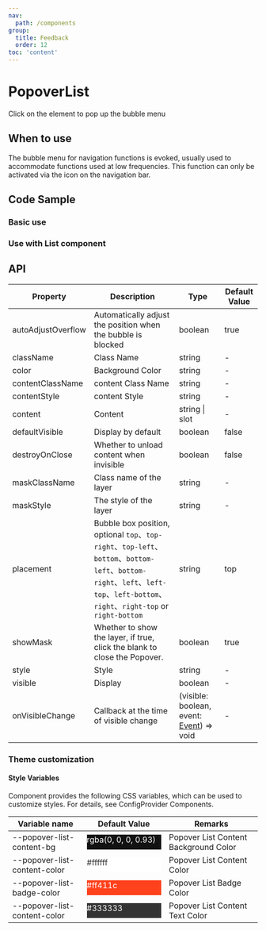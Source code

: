 ```yaml
---
nav:
  path: /components
group:
  title: Feedback
  order: 12
toc: 'content'
---
```


# PopoverList

<!-- <code src="../../docs/components/compatibility.tsx" inline="true"></code> -->

Click on the element to pop up the bubble menu

## When to use

The bubble menu for navigation functions is evoked, usually used to accommodate functions used at low frequencies. This function can only be activated via the icon on the navigation bar.

## Code Sample

### Basic use

<!-- <code src='pages/Popover/index' noChangeButton></code> -->

### Use with List component

<!-- <code src='pages/PopoverList/index' noChangeButton></code> -->

## API

| Property               | Description                                                                                                                                                                | Type                                                                                                | Default Value |
| ------------------ | ------------------------------------------------------------------------------------------------------------------------------------------------------------------- | --------------------------------------------------------------------------------------------------- | ------ |
| autoAdjustOverflow | Automatically adjust the position when the bubble is blocked                                                                                                                                          | boolean                                                                                             | true   |
| className          | Class Name                                                                                                                                                                | string                                                                                              | -      |
| color              | Background Color                                                                                                                                                            | string                                                                                              | -      |
| contentClassName   | content Class Name                                                                                                                                                        | string                                                                                              | -      |
| contentStyle       | content Style                                                                                                                                                        | string                                                                                              | -      |
| content            | Content                                                                                                                                                                | string \| slot                                                                                      | -      |
| defaultVisible     | Display by default                                                                                                                                                        | boolean                                                                                             | false  |
| destroyOnClose     | Whether to unload content when invisible                                                                                                                                                | boolean                                                                                             | false  |
| maskClassName      | Class name of the layer                                                                                                                                                          | string                                                                                              | -      |
| maskStyle          | The style of the layer                                                                                                                                                          | string                                                                                              | -      |
| placement          | Bubble box position, optional `top`、`top-right`、`top-left`、`bottom`、`bottom-left`、`bottom-right`、`left`、`left-top`、`left-bottom`、`right`、`right-top` or `right-bottom` | string                                                                                              | top    |
| showMask           | Whether to show the layer, if true, click the blank to close the Popover.                                                                                                                    | boolean                                                                                             | true   |
| style              | Style                                                                                                                                                                | string                                                                                              | -      |
| visible            | Display                                                                                                                                                            | boolean                                                                                             | -      |
| onVisibleChange    | Callback at the time of visible change                                                                                                                                                | (visible: boolean, event: [Event](https://opendocs.alipay.com/mini/framework/event-object)) => void | -      |

### Theme customization

#### Style Variables

Component provides the following CSS variables, which can be used to customize styles. For details, see ConfigProvider Components.

| Variable name                       | Default Value                                                                                                                    | Remarks                     |
| ---------------------------- | ------------------------------------------------------------------------------------------------------------------------- | ------------------------ |
| --popover-list-content-bg    | <div style="width: 150px; height: 30px; background-color: rgba(0, 0, 0, 0.93); color: #ffffff;">rgba(0, 0, 0, 0.93)</div> | Popover List Content Background Color |
| --popover-list-content-color | <div style="width: 150px; height: 30px; background-color: #ffffff; color: #333333;">#ffffff</div>                         | Popover List Content Color     |
| --popover-list-badge-color   | <div style="width: 150px; height: 30px; background-color: #ff411c; color: #ffffff;">#ff411c</div>                         | Popover List Badge Color     |
| --popover-list-content-color | <div style="width: 150px; height: 30px; background-color: #333333; color: #ffffff;">#333333</div>                         | Popover List Content Text Color |
